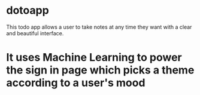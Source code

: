 # dotoapp
This todo app allows a user to take notes at any time they want with a clear and beautiful interface.

# It uses Machine Learning to power the sign in page which picks a theme according to a user's mood
